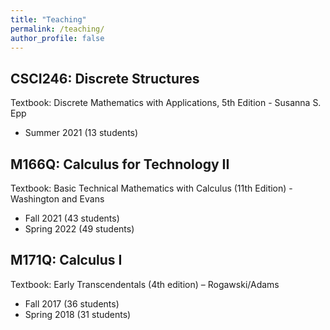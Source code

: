 ```yaml
---
title: "Teaching"
permalink: /teaching/
author_profile: false
---
```

## CSCI246: Discrete Structures
Textbook: Discrete Mathematics with Applications, 5th Edition - Susanna S. Epp

 * Summer 2021 (13 students)

## M166Q: Calculus for Technology II
Textbook: Basic Technical Mathematics with Calculus (11th Edition) - Washington
and Evans

 * Fall 2021 (43 students)
 * Spring 2022 (49 students)

## M171Q: Calculus I
Textbook: Early Transcendentals (4th edition) – Rogawski/Adams

 * Fall 2017 (36 students)
 * Spring 2018 (31 students)




